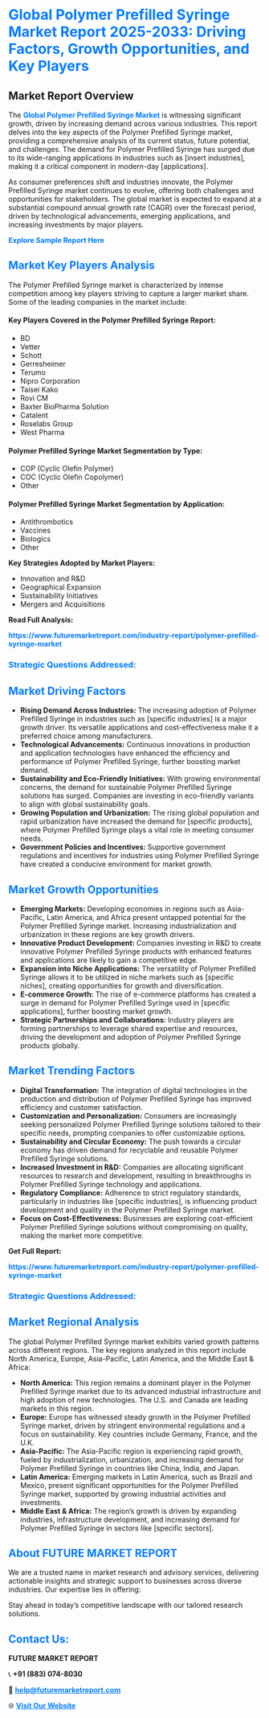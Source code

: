 <h1 style="color: #007BFF;">Global Polymer Prefilled Syringe Market Report 2025-2033: Driving Factors, Growth Opportunities, and Key Players</h1>

<section id="overview">
<h2>Market Report Overview</h2>
<p>The <a href="https://www.futuremarketreport.com/industry-report/polymer-prefilled-syringe-market" style="color: #007BFF; text-decoration: none;"><strong>Global Polymer Prefilled Syringe Market</strong></a> is witnessing significant growth, driven by increasing demand across various industries. This report delves into the key aspects of the Polymer Prefilled Syringe market, providing a comprehensive analysis of its current status, future potential, and challenges. The demand for Polymer Prefilled Syringe has surged due to its wide-ranging applications in industries such as [insert industries], making it a critical component in modern-day [applications].</p>
<p>As consumer preferences shift and industries innovate, the Polymer Prefilled Syringe market continues to evolve, offering both challenges and opportunities for stakeholders. The global market is expected to expand at a substantial compound annual growth rate (CAGR) over the forecast period, driven by technological advancements, emerging applications, and increasing investments by major players.</p>
</section>

<section id="overview">
<p><a href="https://www.futuremarketreport.com/request-sample/reportId=78458" style="color: #007BFF; text-decoration: none;"><strong>Explore Sample Report Here</strong></a></p>
</section>

<section id="key-players">
<h2 style="color: #007BFF;">Market Key Players Analysis</h2>
<p>The Polymer Prefilled Syringe market is characterized by intense competition among key players striving to capture a larger market share. Some of the leading companies in the market include:</p>
<h4>Key Players Covered in the Polymer Prefilled Syringe Report:</h4>
<ul><li>BD</li><li>Vetter</li><li>Schott</li><li>Gerresheimer</li><li>Terumo</li><li>Nipro Corporation</li><li>Taisei Kako</li><li>Rovi CM</li><li>Baxter BioPharma Solution</li><li>Catalent</li><li>Roselabs Group</li><li>West Pharma</li></ul>
<h4>Polymer Prefilled Syringe Market Segmentation by Type:</h4>
<ul><li>COP (Cyclic Olefin Polymer)</li><li>COC (Cyclic Olefin Copolymer)</li><li>Other</li></ul>

<h4>Polymer Prefilled Syringe Market Segmentation by Application:</h4>
<ul><li>Antithrombotics</li><li>Vaccines</li><li>Biologics</li><li>Other</li></ul>
<p><strong>Key Strategies Adopted by Market Players:</strong></p>
<ul>
<li>Innovation and R&D</li>
<li>Geographical Expansion</li>
<li>Sustainability Initiatives</li>
<li>Mergers and Acquisitions</li>
</ul>
</section>

<section>
<p><strong>Read Full Analysis: </strong></p><a href="https://www.futuremarketreport.com/industry-report/polymer-prefilled-syringe-market" style="color: #007BFF; text-decoration: none;"><strong>https://www.futuremarketreport.com/industry-report/polymer-prefilled-syringe-market</strong></a>
<h3 style="color: #007BFF;">Strategic Questions Addressed:</h3>
</section>

<section id="driving-factors">
<h2 style="color: #007BFF;">Market Driving Factors</h2>
<ul>
<li><strong>Rising Demand Across Industries:</strong> The increasing adoption of Polymer Prefilled Syringe in industries such as [specific industries] is a major growth driver. Its versatile applications and cost-effectiveness make it a preferred choice among manufacturers.</li>
<li><strong>Technological Advancements:</strong> Continuous innovations in production and application technologies have enhanced the efficiency and performance of Polymer Prefilled Syringe, further boosting market demand.</li>
<li><strong>Sustainability and Eco-Friendly Initiatives:</strong> With growing environmental concerns, the demand for sustainable Polymer Prefilled Syringe solutions has surged. Companies are investing in eco-friendly variants to align with global sustainability goals.</li>
<li><strong>Growing Population and Urbanization:</strong> The rising global population and rapid urbanization have increased the demand for [specific products], where Polymer Prefilled Syringe plays a vital role in meeting consumer needs.</li>
<li><strong>Government Policies and Incentives:</strong> Supportive government regulations and incentives for industries using Polymer Prefilled Syringe have created a conducive environment for market growth.</li>
</ul>
</section>

<section id="growth-opportunities">
<h2 style="color: #007BFF;">Market Growth Opportunities</h2>
<ul>
<li><strong>Emerging Markets:</strong> Developing economies in regions such as Asia-Pacific, Latin America, and Africa present untapped potential for the Polymer Prefilled Syringe market. Increasing industrialization and urbanization in these regions are key growth drivers.</li>
<li><strong>Innovative Product Development:</strong> Companies investing in R&D to create innovative Polymer Prefilled Syringe products with enhanced features and applications are likely to gain a competitive edge.</li>
<li><strong>Expansion into Niche Applications:</strong> The versatility of Polymer Prefilled Syringe allows it to be utilized in niche markets such as [specific niches], creating opportunities for growth and diversification.</li>
<li><strong>E-commerce Growth:</strong> The rise of e-commerce platforms has created a surge in demand for Polymer Prefilled Syringe used in [specific applications], further boosting market growth.</li>
<li><strong>Strategic Partnerships and Collaborations:</strong> Industry players are forming partnerships to leverage shared expertise and resources, driving the development and adoption of Polymer Prefilled Syringe products globally.</li>
</ul>
</section>

<section id="trending-factors">
<h2 style="color: #007BFF;">Market Trending Factors</h2>
<ul>
<li><strong>Digital Transformation:</strong> The integration of digital technologies in the production and distribution of Polymer Prefilled Syringe has improved efficiency and customer satisfaction.</li>
<li><strong>Customization and Personalization:</strong> Consumers are increasingly seeking personalized Polymer Prefilled Syringe solutions tailored to their specific needs, prompting companies to offer customizable options.</li>
<li><strong>Sustainability and Circular Economy:</strong> The push towards a circular economy has driven demand for recyclable and reusable Polymer Prefilled Syringe solutions.</li>
<li><strong>Increased Investment in R&D:</strong> Companies are allocating significant resources to research and development, resulting in breakthroughs in Polymer Prefilled Syringe technology and applications.</li>
<li><strong>Regulatory Compliance:</strong> Adherence to strict regulatory standards, particularly in industries like [specific industries], is influencing product development and quality in the Polymer Prefilled Syringe market.</li>
<li><strong>Focus on Cost-Effectiveness:</strong> Businesses are exploring cost-efficient Polymer Prefilled Syringe solutions without compromising on quality, making the market more competitive.</li>
</ul>
</section>

<section>
<p><strong>Get Full Report: </strong></p><a href="https://www.futuremarketreport.com/industry-report/polymer-prefilled-syringe-market" style="color: #007BFF; text-decoration: none;"><strong>https://www.futuremarketreport.com/industry-report/polymer-prefilled-syringe-market</strong></a>
<h3 style="color: #007BFF;">Strategic Questions Addressed:</h3>
</section>


<section id="regional-analysis">
<h2 style="color: #007BFF;">Market Regional Analysis</h2>
<p>The global Polymer Prefilled Syringe market exhibits varied growth patterns across different regions. The key regions analyzed in this report include North America, Europe, Asia-Pacific, Latin America, and the Middle East & Africa:</p>
<ul>
<li><strong>North America:</strong> This region remains a dominant player in the Polymer Prefilled Syringe market due to its advanced industrial infrastructure and high adoption of new technologies. The U.S. and Canada are leading markets in this region.</li>
<li><strong>Europe:</strong> Europe has witnessed steady growth in the Polymer Prefilled Syringe market, driven by stringent environmental regulations and a focus on sustainability. Key countries include Germany, France, and the U.K.</li>
<li><strong>Asia-Pacific:</strong> The Asia-Pacific region is experiencing rapid growth, fueled by industrialization, urbanization, and increasing demand for Polymer Prefilled Syringe in countries like China, India, and Japan.</li>
<li><strong>Latin America:</strong> Emerging markets in Latin America, such as Brazil and Mexico, present significant opportunities for the Polymer Prefilled Syringe market, supported by growing industrial activities and investments.</li>
<li><strong>Middle East & Africa:</strong> The region’s growth is driven by expanding industries, infrastructure development, and increasing demand for Polymer Prefilled Syringe in sectors like [specific sectors].</li>
</ul>
</section>

<footer>
<h2 style="color: #007BFF;">About FUTURE MARKET REPORT</h2>
<p>We are a trusted name in market research and advisory services, delivering actionable insights and strategic support to businesses across diverse industries. Our expertise lies in offering:</p>

<p>Stay ahead in today’s competitive landscape with our tailored research solutions.</p>

<h2 style="color: #007BFF;">Contact Us:</h2>
<p><strong>FUTURE MARKET REPORT</strong></p>
<p>📞 <strong>+91 (883) 074-8030</strong></p>
<p>📧 <strong><a href="mailto:help@futuremarketreport.com" style="color: #007BFF;">help@futuremarketreport.com</a></strong></p>
<p>🌐 <strong><a href="https://www.futuremarketreport.com/" style="color: #007BFF;">Visit Our Website</a></strong></p>
</footer>